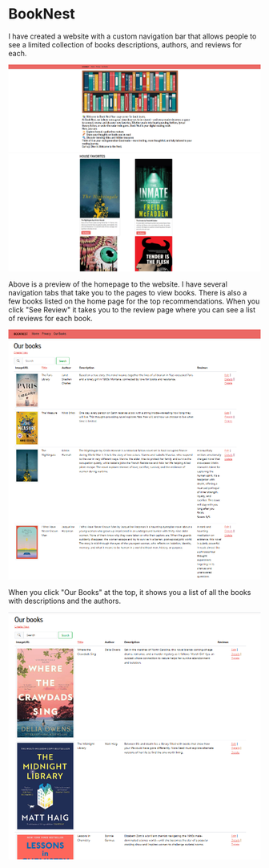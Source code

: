 # BookNest

I have created a website with a custom navigation bar that allows people to see a limited collection of books descriptions, authors, and reviews for each.


![App Screenshot](homepage.png)
![App Screenshot](homepage2.png)

Above is a preview of the homepage to the website. I have several navigation tabs that take you to the pages to view books. There is also a few books listed on the home page for the top recommendations. When you click "See Review" it takes you to the review page where you can see a list of reviews for each book.

![App Screenshot](reviews.png)

When you click "Our Books" at the top, it shows you a list of all the books with descriptions and the authors.

![App Screenshot](bookdescriptions.png)
